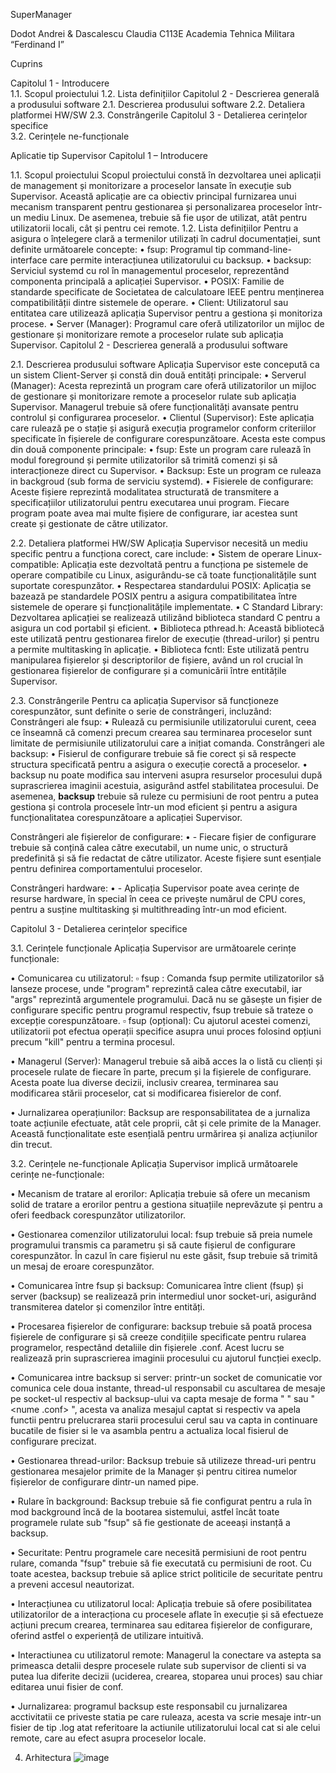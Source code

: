 SuperManager

Dodot Andrei & Dascalescu Claudia
C113E
Academia Tehnica Militara “Ferdinand I”

Cuprins

Capitolul 1 - Introducere	
1.1. Scopul proiectului	
1.2. Lista definițiilor	
Capitolul 2 - Descrierea generală a produsului software	
2.1. Descrierea produsului software
2.2. Detaliera platformei HW/SW	
2.3. Constrângerile
Capitolul 3 - Detalierea cerințelor specifice	
3.2. Cerințele ne-funcționale	


Aplicatie tip Supervisor
Capitolul 1 – Introducere

1.1. Scopul proiectului
Scopul proiectului constă în dezvoltarea unei aplicații de management și monitorizare a proceselor lansate în execuție sub Supervisor. Această aplicație are ca obiectiv principal furnizarea unui mecanism transparent pentru gestionarea și personalizarea proceselor într-un mediu Linux. De asemenea, trebuie să fie ușor de utilizat, atât pentru utilizatorii locali, cât și pentru cei remote.
1.2. Lista definițiilor
Pentru a asigura o înțelegere clară a termenilor utilizați în cadrul documentației, sunt definite următoarele concepte:
•	fsup: Programul tip command-line-interface care permite interacțiunea utilizatorului cu backsup.
•	backsup: Serviciul systemd cu rol în managementul proceselor, reprezentând componenta principală a aplicației Supervisor.
•	POSIX: Familie de standarde specificate de Societatea de calculatoare IEEE pentru menținerea compatibilității dintre sistemele de operare.
•	Client: Utilizatorul sau entitatea care utilizează aplicația Supervisor pentru a gestiona și monitoriza procese.
•	Server (Manager): Programul care oferă utilizatorilor un mijloc de gestionare și monitorizare remote a proceselor rulate sub aplicația Supervisor.
Capitolul 2 - Descrierea generală a produsului software

2.1. Descrierea produsului software
Aplicația Supervisor este concepută ca un sistem Client-Server și constă din două entități principale:
•	Serverul (Manager): Acesta reprezintă un program care oferă utilizatorilor un mijloc de gestionare și monitorizare remote a proceselor rulate sub aplicația Supervisor. Managerul trebuie să ofere funcționalități avansate pentru controlul și configurarea proceselor.
•	Clientul (Supervisor): Este aplicația care rulează pe o stație și asigură execuția programelor conform criteriilor specificate în fișierele de configurare corespunzătoare. Acesta este compus din două componente principale:
•	fsup: Este un program care rulează în modul foreground și permite utilizatorilor să trimită comenzi și să interacționeze direct cu Supervisor.
•	Backsup: Este un program ce ruleaza in backgroud (sub forma de serviciu systemd).
•	Fisierele de configurare: Aceste fișiere reprezintă modalitatea structurată de transmitere a specificațiilor utilizatorului pentru executarea unui program. Fiecare program poate avea mai multe fișiere de configurare, iar acestea sunt create și gestionate de către utilizator.


2.2. Detaliera platformei HW/SW
Aplicația Supervisor necesită un mediu specific pentru a funcționa corect, care include:
•	Sistem de operare Linux-compatible: Aplicația este dezvoltată pentru a funcționa pe sistemele de operare compatibile cu Linux, asigurându-se că toate funcționalitățile sunt suportate corespunzător.
•	Respectarea standardului POSIX: Aplicația se bazează pe standardele POSIX pentru a asigura compatibilitatea între sistemele de operare și funcționalitățile implementate.
•	C Standard Library: Dezvoltarea aplicației se realizează utilizând biblioteca standard C pentru a asigura un cod portabil și eficient.
•	Biblioteca pthread.h: Această bibliotecă este utilizată pentru gestionarea firelor de execuție (thread-urilor) și pentru a permite multitasking în aplicație.
•	Biblioteca fcntl: Este utilizată pentru manipularea fișierelor și descriptorilor de fișiere, având un rol crucial în gestionarea fișierelor de configurare și a comunicării între entitățile Supervisor.


2.3. Constrângerile
Pentru ca aplicația Supervisor să funcționeze corespunzător, sunt definite o serie de constrângeri, incluzând:
Constrângeri ale fsup:
•	Rulează cu permisiunile utilizatorului curent, ceea ce înseamnă că comenzi precum crearea sau terminarea proceselor sunt limitate de permisiunile utilizatorului care a inițiat comanda.
Constrângeri ale backsup:
•	Fisierul de configurare trebuie să fie corect și să respecte structura specificată pentru a asigura o execuție corectă a proceselor.
•	backsup nu poate modifica sau interveni asupra resurselor procesului după suprascrierea imaginii acestuia, asigurând astfel stabilitatea procesului. De asemenea, **backsup** trebuie să ruleze cu permisiuni de root pentru a putea gestiona și controla procesele într-un mod eficient și pentru a asigura funcționalitatea corespunzătoare a aplicației Supervisor.

Constrângeri ale fișierelor de configurare:
•	- Fiecare fișier de configurare trebuie să conțină calea către executabil, un nume unic, o structură predefinită și să fie redactat de către utilizator. Aceste fișiere sunt esențiale pentru definirea comportamentului proceselor.

Constrângeri hardware:
•	- Aplicația Supervisor poate avea cerințe de resurse hardware, în special în ceea ce privește numărul de CPU cores, pentru a susține multitasking și multithreading într-un mod eficient.

Capitolul 3 - Detalierea cerințelor specifice


 3.1. Cerințele funcționale
Aplicația Supervisor are următoarele cerințe funcționale:

•	Comunicarea cu utilizatorul:
▫	fsup <program> <args>: Comanda fsup permite utilizatorilor să lanseze procese, unde "program" reprezintă calea către executabil, iar "args" reprezintă argumentele programului. Dacă nu se găsește un fișier de configurare specific pentru programul respectiv, fsup trebuie să trateze o excepție corespunzătoare.
▫	fsup <optiuni> <pid> (opțional): Cu ajutorul acestei comenzi, utilizatorii pot efectua operații specifice asupra unui proces folosind opțiuni precum "kill" pentru a termina procesul.

•	Managerul (Server): Managerul trebuie să aibă acces la o listă cu clienți și procesele rulate de fiecare în parte, precum și la fișierele de configurare. Acesta poate lua diverse decizii, inclusiv crearea, terminarea sau modificarea stării proceselor, cat si modificarea fisierelor de conf.

•	Jurnalizarea operațiunilor: Backsup are responsabilitatea de a jurnaliza toate acțiunile efectuate, atât cele proprii, cât și cele primite de la Manager. Această funcționalitate este esențială pentru urmărirea și analiza acțiunilor din trecut.


 3.2. Cerințele ne-funcționale
Aplicația Supervisor implică următoarele cerințe ne-funcționale:

•	Mecanism de tratare al erorilor: Aplicația trebuie să ofere un mecanism solid de tratare a erorilor pentru a gestiona situațiile neprevăzute și pentru a oferi feedback corespunzător utilizatorilor.

•	Gestionarea comenzilor utilizatorului local: fsup trebuie să preia numele programului transmis ca parametru și să caute fișierul de configurare corespunzător. În cazul în care fișierul nu este găsit, fsup trebuie să trimită un mesaj de eroare corespunzător.

•	Comunicarea între fsup și backsup: Comunicarea între client (fsup) și server (backsup) se realizează prin intermediul unor socket-uri, asigurând transmiterea datelor și comenzilor între entități.

•	Procesarea fișierelor de configurare: backsup trebuie să poată procesa fișierele de configurare și să creeze condițiile specificate pentru rularea programelor, respectând detaliile din fișierele .conf. Acest lucru se realizează prin suprascrierea imaginii procesului cu ajutorul funcției execlp.

•	Comunicarea intre backsup si server: printr-un socket de comunicatie vor comunica cele doua instante, thread-ul responsabil cu ascultarea de mesaje pe socket-ul respectiv al backsup-ului va capta mesaje de forma "<comanda> <pid>" sau "<nume .conf> <dimensiune>", acesta va analiza mesajul captat si respectiv va apela functii pentru prelucrarea starii procesului cerul sau va capta in continuare bucatile de fisier si le va asambla pentru a actualiza local fisierul de configurare precizat.

•	Gestionarea thread-urilor: Backsup trebuie să utilizeze thread-uri pentru gestionarea mesajelor primite de la Manager și pentru citirea numelor fișierelor de configurare dintr-un named pipe.

•	Rulare în background: Backsup trebuie să fie configurat pentru a rula în mod background încă de la bootarea sistemului, astfel încât toate programele rulate sub "fsup" să fie gestionate de aceeași instanță a backsup.

•	Securitate: Pentru programele care necesită permisiuni de root pentru rulare, comanda "fsup" trebuie să fie executată cu permisiuni de root. Cu toate acestea, backsup trebuie să aplice strict politicile de securitate pentru a preveni accesul neautorizat.

•	Interacțiunea cu utilizatorul local: Aplicația trebuie să ofere posibilitatea utilizatorilor de a interacționa cu procesele aflate în execuție și să efectueze acțiuni precum crearea, terminarea sau editarea fișierelor de configurare, oferind astfel o experiență de utilizare intuitivă.

•	Interactiunea cu utilizatorul remote: Managerul la conectare va astepta sa primeasca detalii despre procesele rulate sub supervisor de clienti si va putea lua diferite decizii (uciderea, crearea, stoparea unui proces) sau chiar editarea unui fisier de conf.

•	Jurnalizarea: programul backsup este responsabil cu jurnalizarea acctivitatii ce priveste statia pe care ruleaza, acesta va scrie mesaje intr-un fisier de tip .log atat referitoare la actiunile utilizatorului local cat si ale celui remote, care au efect asupra proceselor locale.


4. Arhitectura
![image](https://github.com/ClaudiaaIoana/Supervisor/assets/91790390/a6596b4e-baef-4a66-bbb5-b77b1d2c7abd)


